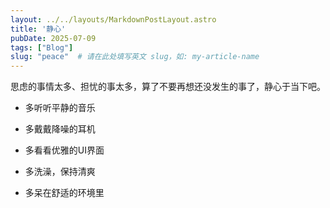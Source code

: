 ```yaml
---
layout: ../../layouts/MarkdownPostLayout.astro
title: '静心'
pubDate: 2025-07-09
tags: ["Blog"]
slug: "peace"  # 请在此处填写英文 slug，如: my-article-name
---
```


思虑的事情太多、担忧的事太多，算了不要再想还没发生的事了，静心于当下吧。

- 多听听平静的音乐

- 多戴戴降噪的耳机
- 多看看优雅的UI界面
- 多洗澡，保持清爽
- 多呆在舒适的环境里

